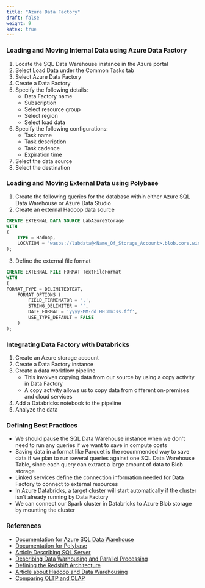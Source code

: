```yaml
---
title: "Azure Data Factory"
draft: false
weight: 9
katex: true
---
```


### Loading and Moving Internal Data using Azure Data Factory
1. Locate the SQL Data Warehouse instance in the Azure portal
2. Select Load Data under the Common Tasks tab
3. Select Azure Data Factory
4. Create a Data Factory
5. Specify the following details:
    - Data Factory name
    - Subscription
    - Select resource group
    - Select region
    - Select load data
6. Specify the following configurations:
    - Task name
    - Task description
    - Task cadence
    - Expiration time
7. Select the data source
8. Select the destination

### Loading and Moving External Data using Polybase
1. Create the following queries for the database within either Azure SQL Data Warehouse or Azure Data Studio
2. Create an external Hadoop data source

```sql
CREATE EXTERNAL DATA SOURCE LabAzureStorage
WITH
(
	TYPE = Hadoop,
	LOCATION = 'wasbs://labdata@<Name_Of_Storage_Account>.blob.core.windows.net/'
);
```

3. Define the external file format

```sql
CREATE EXTERNAL FILE FORMAT TextFileFormat
WITH
(
FORMAT_TYPE = DELIMITEDTEXT,
	FORMAT_OPTIONS (
		FIELD_TERMINATOR = ',',
		STRING_DELIMITER = '',
		DATE_FORMAT = 'yyyy-MM-dd HH:mm:ss.fff',
		USE_TYPE_DEFAULT = FALSE
	)
);
```

### Integrating Data Factory with Databricks
1. Create an Azure storage account
2. Create a Data Factory instance
3. Create a data workflow pipeline
    - This involves copying data from our source by using a copy activity in Data Factory
    - A copy activity allows us to copy data from different on-premises and cloud services
4. Add a Databricks notebook to the pipeline
5. Analyze the data

### Defining Best Practices
- We should pause the SQL Data Warehouse instance when we don't need to run any queries if we want to save in compute costs
- Saving data in a format like Parquet is the recommended way to save data if we plan to run several queries against one SQL Data Warehouse Table, since each query can extract a large amount of data to Blob storage
- Linked services define the connection information needed for Data Factory to connect to external resources
- In Azure Databricks, a target cluster will start automatically if the cluster isn't already running by Data Factory
- We can connect our Spark cluster in Databricks to Azure Blob storage by mounting the cluster

### References
- [Documentation for Azure SQL Data Warehouse](https://docs.microsoft.com/en-us/azure/sql-data-warehouse/design-elt-data-loading)
- [Documentation for Polybase](https://docs.microsoft.com/en-us/sql/relational-databases/polybase/polybase-guide?view=sql-server-ver15)
- [Article Describing SQL Server](https://cloudblogs.microsoft.com/sqlserver/2014/07/30/transitioning-from-smp-to-mpp-the-why-and-the-how/)
- [Describing Data Warhousing and Parallel Processing](https://www.flydata.com/blog/introduction-to-massively-parallel-processing/)
- [Defining the Redshift Architecture](https://hevodata.com/blog/redshift-architecture/)
- [Article about Hadoop and Data Warehousing](https://0x0fff.com/hadoop-vs-mpp/)
- [Comparing OLTP and OLAP](https://stackoverflow.com/questions/21900185/what-are-oltp-and-olap-what-is-the-difference-between-them)